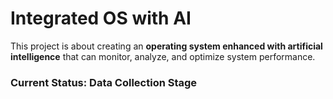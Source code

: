# **Integrated OS with AI**

This project is about creating an **operating system enhanced with artificial intelligence** that can monitor, analyze, and optimize system performance.

### Current Status: Data Collection Stage

